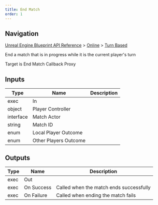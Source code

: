 ```yaml
---
title: End Match
order: 1
---
```

## Navigation

[Unreal Engine Blueprint API Reference](https://dev.epicgames.com/documentation/en-us/unreal-engine/BlueprintAPI) > [Online](https://dev.epicgames.com/documentation/en-us/unreal-engine/BlueprintAPI/Online) > [Turn Based](https://dev.epicgames.com/documentation/en-us/unreal-engine/BlueprintAPI/Online/TurnBased)

End a match that is in progress while it is the current player's turn

Target is End Match Callback Proxy

## Inputs

| Type | Name | Description |
| --- | --- | --- |
| exec | In |  |
| object | Player Controller |  |
| interface | Match Actor |  |
| string | Match ID |  |
| enum | Local Player Outcome |  |
| enum | Other Players Outcome |  |

## Outputs

| Type | Name | Description |
| --- | --- | --- |
| exec | Out |  |
| exec | On Success | Called when the match ends successfully |
| exec | On Failure | Called when ending the match fails |

